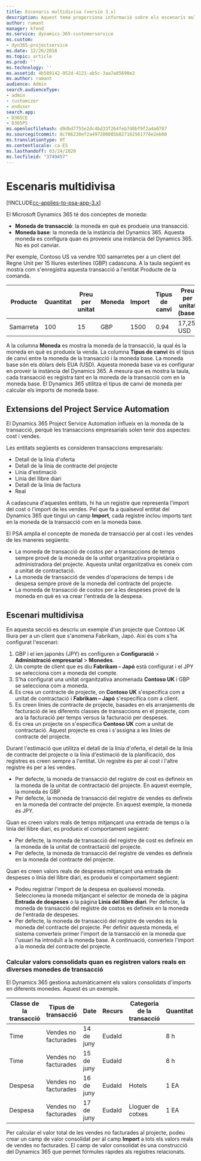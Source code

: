 ```yaml
---
title: Escenaris multidivisa (versió 3.x)
description: Aquest tema proporciona informació sobre els escenaris multidivisa.
author: rumant
manager: kfend
ms.service: dynamics-365-customerservice
ms.custom:
- dyn365-projectservice
ms.date: 12/26/2018
ms.topic: article
ms.prod: ''
ms.technology: ''
ms.assetid: 4b589142-952d-4121-ab5c-3aa7a85690e2
ms.author: rumant
audience: Admin
search.audienceType:
- admin
- customizer
- enduser
search.app:
- D365CE
- D365PS
ms.openlocfilehash: d9dbd7755e2dc4bd33f264feb7d8bf9f2a4a0787
ms.sourcegitcommit: 8c786230ef2a497280885b827162561776e2eb00
ms.translationtype: HT
ms.contentlocale: ca-ES
ms.lasthandoff: 03/24/2020
ms.locfileid: "3749457"
---
```

# <a name="multiple-currency-scenarios"></a>Escenaris multidivisa

[!INCLUDE[cc-applies-to-psa-app-3.x](../includes/cc-applies-to-psa-app-3x.md)]

El Microsoft Dynamics 365 té dos conceptes de moneda:

- **Moneda de transacció**: la moneda en què es produeix una transacció. 
- **Moneda base**: la moneda de la instància del Dynamics 365. Aquesta moneda es configura quan es proveeix una instància del Dynamics 365. No es pot canviar.

Per exemple, Contoso US va vendre 100 samarretes per a un client del Regne Unit per 15 lliures esterlines (GBP) cadascuna. A la taula següent es mostra com s'enregistra aquesta transacció a l'entitat Producte de la comanda.

| Producte | Quantitat | Preu per unitat | Moneda | Import | Tipus de canvi | Preu per unitat (base)| Import (base)|
|---------|----------|----------------|----------|--------|---------------|----------------------|--------------|
| Samarreta | 100      | 15             | GBP      | 1500   | 0.94          | 17,25 USD               | 1.725 USD       |

A la columna **Moneda** es mostra la moneda de la transacció, la qual és la moneda en què es produeix la venda. La columna **Tipus de canvi** és el tipus de canvi entre la moneda de la transacció i la moneda base. La moneda base són els dòlars dels EUA (USD). Aquesta moneda base va es configurar en proveir la instància del Dynamics 365.
A mesura que es mostra la taula, cada transacció es registra tant en la moneda de la transacció com en la moneda base. El Dynamics 365 utilitza el tipus de canvi de moneda per calcular els imports de moneda base.

## <a name="project-service-automation-extensions"></a>Extensions del Project Service Automation

El Dynamics 365 Project Service Automation influeix en la moneda de la transacció, perquè les transaccions empresarials solen tenir dos aspectes: cost i vendes.

Les entitats següents es consideren transaccions empresarials:

- Detall de la línia d'oferta
- Detall de la línia de contracte del projecte
- Línia d'estimació
- Línia del llibre diari
- Detall de la línia de factura
- Real

A cadascuna d'aquestes entitats, hi ha un registre que representa l'import del cost o l'import de les vendes. Pel que fa a qualsevol entitat del Dynamics 365 que tingui un camp **Import**, cada registre inclou imports tant en la moneda de la transacció com en la moneda base. 

El PSA amplia el concepte de moneda de transacció per al cost i les vendes de les maneres següents:

- La moneda de transacció de costos per a transaccions de temps sempre prové de la moneda de la unitat organitzativa propietària o administradora del projecte. Aquesta unitat organitzativa es coneix com a unitat de contractació.
- La moneda de transacció de vendes d'operacions de temps i de despesa sempre prové de la moneda del contracte del projecte.
- La moneda de transacció de costos per a les despeses prové de la moneda en què es va crear l'entrada de la despesa.

## <a name="multiple-currency-scenario"></a>Escenari multidivisa

En aquesta secció es descriu un exemple d'un projecte que Contoso UK lliura per a un client que s'anomena Fabrikam, Japó. Així és com s'ha configurat l'escenari:

1. GBP i el ien japonès (JPY) es configuren a **Configuració** \> **Administració empresarial** \> **Monedes**. 
2. Un compte de client que es diu **Fabrikam - Japó** està configurat i el JPY se selecciona com a moneda del compte.
3. S'ha configurat una unitat organitzativa anomenada **Contoso UK** i GBP se selecciona com a moneda.
4. Es crea un contracte de projecte, on **Contoso UK** s'especifica com a unitat de contractació i **Fabrikam – Japó** s'especifica com a client.
5. Es creen línies de contracte de projecte, basades en els arranjaments de facturació de les diferents classes de transaccions en el projecte, com ara la facturació per temps versus la facturació per despeses.
6. Es crea un projecte on s'especifica **Contoso UK** com a unitat de contractació. Aquest projecte es crea i s'assigna a les línies de contracte del projecte.


Durant l'estimació que utilitza el detall de la línia d'oferta, el detall de la línia de contracte del projecte o la línia d'estimació de la planificació, dos registres es creen sempre a l'entitat. Un registre és per al cost i l'altre registre és per a les vendes.

- Per defecte, la moneda de transacció del registre de cost es defineix en la moneda de la unitat de contractació del projecte. En aquest exemple, la moneda és GBP.
- Per defecte, la moneda de transacció del registre de vendes es defineix en la moneda del contracte del projecte. En aquest exemple, la moneda és JPY.

Quan es creen valors reals de temps mitjançant una entrada de temps o la línia del llibre diari, es produeix el comportament següent:

- Per defecte, la moneda de transacció del registre de cost es defineix en la moneda de la unitat de contractació del projecte.
- Per defecte, la moneda de transacció del registre de vendes es defineix en la moneda del contracte del projecte.

Quan es creen valors reals de despeses mitjançant una entrada de despeses o línia del llibre diari, es produeix el comportament següent:

- Podeu registrar l'import de la despesa en qualsevol moneda. Seleccioneu la moneda mitjançant el selector de moneda de la pàgina **Entrada de despeses** o la pàgina **Línia del llibre diari**. Per defecte, la moneda de transacció del registre de costos es defineix en la moneda de l'entrada de despeses. 
- Per defecte, la moneda de transacció del registre de vendes és la moneda del contracte del projecte. Per definir aquesta moneda, el sistema converteix primer l'import de la transacció en la moneda que l'usuari ha introduït a la moneda base. A continuació, converteix l'import a la moneda del contracte del projecte. 

### <a name="computing-roll-ups-when-project-actuals-are-recorded-in-multiple-transaction-currencies"></a>Calcular valors consolidats quan es registren valors reals en diverses monedes de transacció

El Dynamics 365 gestiona automàticament els valors consolidats d'imports en diferents monedes. Aquest és un exemple.

| Classe de la transacció | Tipus de transacció| Date   | Recurs | Categoria de la transacció | Quantitat | Preu per unitat | Import      | Tipus de canvi | Import en base |
|-------------------|------------------|--------|----------|----------------------|----------|--------------|-------------|---------------|----------------|
| Time              | Vendes no facturades   | 14 de juny | Eudald  |                      | 8 h    | 20.000 JPY    | 160.000 JPY | 123           | 1.300,81 USD    |
| Time              | Vendes no facturades   | 15 de juny | Eudald  |                      | 8 h    | 20.000 JPY    | 160.000 JPY | 123           | 1.300,81 USD    |
| Despesa           | Vendes no facturades   | 16 de juny | Eudald  | Hotels                | 1 EA     | 250 EUR      | 250 EUR     | 0.94          | 265,95 USD     |
| Despesa           | Vendes no facturades   | 17 de juny | Eudald  | Lloguer de cotxes           | 1 EA     | 150 EUR      | 150 EUR     | 0.94          | 159,57 USD     |

Per calcular el valor total de les vendes no facturades al projecte, podeu crear un camp de valor consolidat per al camp **Import** a tots els valors reals de vendes no facturades. El camp de valor consolidat és una construcció del Dynamics 365 que permet fórmules ràpides als registres relacionats.
